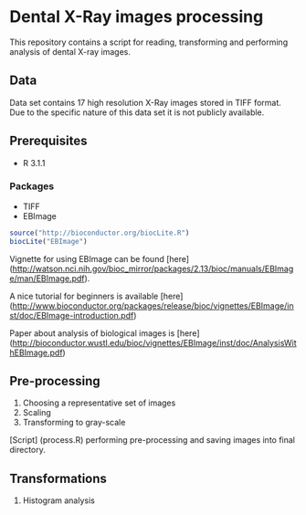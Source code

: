 Dental X-Ray images processing
=============

This repository contains a script for reading, transforming and performing analysis of dental X-ray images.

## Data
Data set contains 17 high resolution X-Ray images stored in TIFF format. Due to the specific nature of this data set
it is not publicly available.

## Prerequisites
- R 3.1.1

### Packages
- TIFF
- EBImage


```R
source("http://bioconductor.org/biocLite.R")
biocLite("EBImage")
```

Vignette for using EBImage can be found [here] (http://watson.nci.nih.gov/bioc_mirror/packages/2.13/bioc/manuals/EBImage/man/EBImage.pdf).

A nice tutorial for beginners is available [here] (http://www.bioconductor.org/packages/release/bioc/vignettes/EBImage/inst/doc/EBImage-introduction.pdf)

Paper about analysis of biological images is [here] (http://bioconductor.wustl.edu/bioc/vignettes/EBImage/inst/doc/AnalysisWithEBImage.pdf)

## Pre-processing
1. Choosing a representative set of images
2. Scaling
3. Transforming to gray-scale

[Script] (process.R) performing pre-processing and saving images into final directory.

## Transformations
1. Histogram analysis
